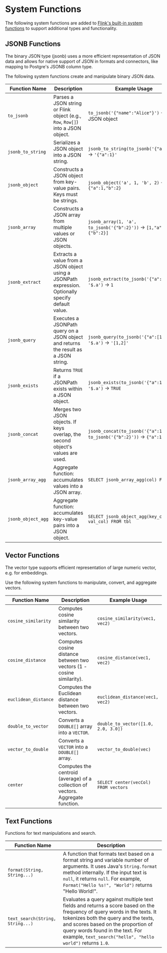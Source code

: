 # System Functions

The following system functions are added to [Flink's built-in system functions](https://nightlies.apache.org/flink/flink-docs-master/docs/dev/table/functions/systemfunctions/) to support additional types and functionality.

## JSONB Functions

The binary JSON type (jsonb) uses a more efficient representation of JSON data and allows for native support of JSON in formats and connectors, like mapping to Postgre's JSONB column type.

The following system functions create and manipulate binary JSON data.

| Function Name         | Description                                                                                          | Example Usage                                                                                     |
|-----------------------|------------------------------------------------------------------------------------------------------|----------------------------------------------------------------------------------------------------|
| `to_jsonb`            | Parses a JSON string or Flink object (e.g., `Row`, `Row[]`) into a JSON object.                      | `to_jsonb('{"name":"Alice"}')` → JSON object                                                      |
| `jsonb_to_string`     | Serializes a JSON object into a JSON string.                                                         | `jsonb_to_string(to_jsonb('{"a":1}'))` → `'{"a":1}'`                                               |
| `jsonb_object`        | Constructs a JSON object from key-value pairs. Keys must be strings.                                 | `jsonb_object('a', 1, 'b', 2)` → `{"a":1,"b":2}`                                                   |
| `jsonb_array`         | Constructs a JSON array from multiple values or JSON objects.                                        | `jsonb_array(1, 'a', to_jsonb('{"b":2}'))` → `[1,"a",{"b":2}]`                                     |
| `jsonb_extract`       | Extracts a value from a JSON object using a JSONPath expression. Optionally specify default value.   | `jsonb_extract(to_jsonb('{"a":1}'), '$.a')` → `1`                                                  |
| `jsonb_query`         | Executes a JSONPath query on a JSON object and returns the result as a JSON string.                  | `jsonb_query(to_jsonb('{"a":[1,2]}'), '$.a')` → `'[1,2]'`                                          |
| `jsonb_exists`        | Returns `TRUE` if a JSONPath exists within a JSON object.                                            | `jsonb_exists(to_jsonb('{"a":1}'), '$.a')` → `TRUE`                                                |
| `jsonb_concat`        | Merges two JSON objects. If keys overlap, the second object's values are used.                       | `jsonb_concat(to_jsonb('{"a":1}'), to_jsonb('{"b":2}'))` → `{"a":1,"b":2}`                         |
| `jsonb_array_agg`     | Aggregate function: accumulates values into a JSON array.                                            | `SELECT jsonb_array_agg(col) FROM tbl`                                                             |
| `jsonb_object_agg`    | Aggregate function: accumulates key-value pairs into a JSON object.                                  | `SELECT jsonb_object_agg(key_col, val_col) FROM tbl`                                               |

## Vector Functions

The vector type supports efficient representation of large numeric vector, e.g. for embeddings. 

Use the following system functions to manipulate, convert, and aggregate vectors.

| Function Name           | Description                                                                 | Example Usage                        |
|------------------------|-----------------------------------------------------------------------------|-------------------------------------|
| `cosine_similarity`    | Computes cosine similarity between two vectors.                             | `cosine_similarity(vec1, vec2)`     |
| `cosine_distance`      | Computes cosine distance between two vectors (1 - cosine similarity).       | `cosine_distance(vec1, vec2)`       |
| `euclidean_distance`   | Computes the Euclidean distance between two vectors.                        | `euclidean_distance(vec1, vec2)`    |
| `double_to_vector`     | Converts a `DOUBLE[]` array into a `VECTOR`.                                | `double_to_vector([1.0, 2.0, 3.0])` |
| `vector_to_double`     | Converts a `VECTOR` into a `DOUBLE[]` array.                                | `vector_to_double(vec)`             |
| `center`               | Computes the centroid (average) of a collection of vectors. Aggregate function. | `SELECT center(vecCol) FROM vectors`|

## Text Functions

Functions for text manipulations and search.

| Function Name                    | Description                                                                                                                                                                                                                                                                                              |
|----------------------------------|----------------------------------------------------------------------------------------------------------------------------------------------------------------------------------------------------------------------------------------------------------------------------------------------------------|
| `format(String, String...)`      | A function that formats text based on a format string and variable number of arguments. It uses Java's `String.format` method internally. If the input text is `null`, it returns `null`. For example, `Format("Hello %s!", "World")` returns "Hello World!".                                            |
| `text_search(String, String...)` | Evaluates a query against multiple text fields and returns a score based on the frequency of query words in the texts. It tokenizes both the query and the texts, and scores based on the proportion of query words found in the text. For example, `text_search("hello", "hello world")` returns `1.0`. |